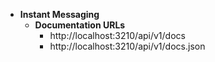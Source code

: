 - **Instant Messaging**
    - **Documentation URLs**
        - http://localhost:3210/api/v1/docs
        - http://localhost:3210/api/v1/docs.json

